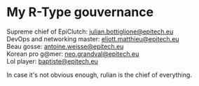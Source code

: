 # My R-Type gouvernance    

Supreme chief of EpiClutch: julian.bottiglione@epitech.eu    
DevOps and networking master: eliott.matthieu@epitech.eu   
Beau gosse: antoine.weisse@epitech.eu    
Korean pro g@mer: neo.grandval@epitech.eu    
Lol player: baptiste@epitech.eu    
    
In case it's not obvious enough, rulian is the chief of everything.
